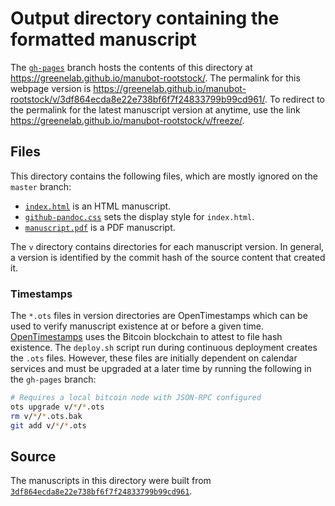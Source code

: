 # Output directory containing the formatted manuscript

The [`gh-pages`](https://github.com/greenelab/manubot-rootstock/tree/gh-pages) branch hosts the contents of this directory at https://greenelab.github.io/manubot-rootstock/.
The permalink for this webpage version is https://greenelab.github.io/manubot-rootstock/v/3df864ecda8e22e738bf6f7f24833799b99cd961/.
To redirect to the permalink for the latest manuscript version at anytime, use the link https://greenelab.github.io/manubot-rootstock/v/freeze/.

## Files

This directory contains the following files, which are mostly ignored on the `master` branch:

+ [`index.html`](index.html) is an HTML manuscript.
+ [`github-pandoc.css`](github-pandoc.css) sets the display style for `index.html`.
+ [`manuscript.pdf`](manuscript.pdf) is a PDF manuscript.

The `v` directory contains directories for each manuscript version.
In general, a version is identified by the commit hash of the source content that created it.

### Timestamps

The `*.ots` files in version directories are OpenTimestamps which can be used to verify manuscript existence at or before a given time.
[OpenTimestamps](https://opentimestamps.org/) uses the Bitcoin blockchain to attest to file hash existence.
The `deploy.sh` script run during continuous deployment creates the `.ots` files.
However, these files are initially dependent on calendar services and must be upgraded at a later time by running the following in the `gh-pages` branch:

```sh
# Requires a local bitcoin node with JSON-RPC configured
ots upgrade v/*/*.ots
rm v/*/*.ots.bak
git add v/*/*.ots
```

## Source

The manuscripts in this directory were built from
[`3df864ecda8e22e738bf6f7f24833799b99cd961`](https://github.com/greenelab/manubot-rootstock/commit/3df864ecda8e22e738bf6f7f24833799b99cd961).

